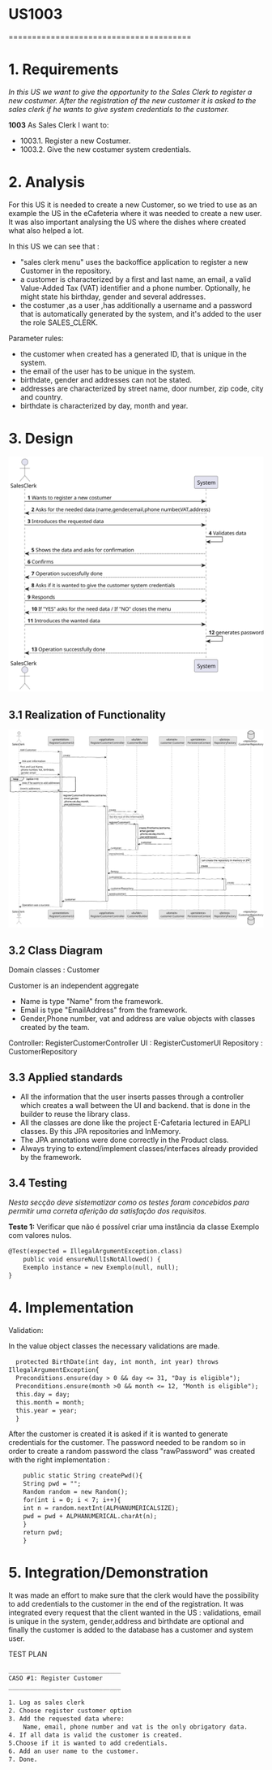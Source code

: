 # US1003
=======================================

# 1. Requirements

*In this US we want to give the opportunity to the Sales Clerk to register a new costumer. After the registration of the 
new customer it is asked to the sales clerk if he wants to give system credentials to the customer.*

**1003** As Sales Clerk I want to:

- 1003.1. Register a new Costumer.
- 1003.2. Give the new costumer system credentials.

# 2. Analysis

For this US it is needed to create a new Customer, so we tried to use as an example the US in the eCafeteria where it was needed to create a new user. It was also important 
analysing the US where the dishes where created what also helped a lot.

In this US we can see that : 

* "sales clerk menu" uses the backoffice application to register a new Customer in the repository.
* a customer is characterized by a first and last name, an email, a valid Value-Added Tax (VAT)
  identifier and a phone number. Optionally, he might state his birthday, gender and several addresses.
* the costumer ,as a user ,has additionally a username and a password that is automatically generated by the
  system, and it's added to the user the role SALES_CLERK.

Parameter rules:

* the customer when created has a generated ID, that is unique in the system.
* the email of the user has to be unique in the system.
* birthdate, gender and addresses can not be stated.
* addresses are characterized by street name, door number, zip code, city and country.
* birthdate is characterized by day, month and year.

# 3. Design

![US1003_SSD](US1003_SSD.svg)

## 3.1 Realization of Functionality

![US1002_SD](US1003_SD.svg)

## 3.2 Class Diagram

Domain classes :
  Customer

Customer is an independent aggregate
* Name is type "Name" from the framework.
* Email is type "EmailAddress" from the framework.
* Gender,Phone number, vat and address are value objects with classes created by the team.

Controller: RegisterCustomerController
UI : RegisterCustomerUI
Repository : CustomerRepository

## 3.3 Applied standards

- All the information that the user inserts passes through a controller which creates a wall between the UI and backend.
  that is done in the builder to reuse the library class.
- All the classes are done like the project E-Cafetaria lectured in EAPLI classes.
  By this JPA repositories and InMemory.
- The JPA annotations were done correctly in the Product class.
- Always trying to extend/implement classes/interfaces already provided by the framework.

## 3.4 Testing

*Nesta secção deve sistematizar como os testes foram concebidos para permitir uma correta aferição da satisfação dos requisitos.*

**Teste 1:** Verificar que não é possível criar uma instância da classe Exemplo com valores nulos.

	@Test(expected = IllegalArgumentException.class)
		public void ensureNullIsNotAllowed() {
		Exemplo instance = new Exemplo(null, null);
	}

# 4. Implementation

Validation:

In the value object classes the necessary validations are made.

      protected BirthDate(int day, int month, int year) throws IllegalArgumentException{
      Preconditions.ensure(day > 0 && day <= 31, "Day is eligible");
      Preconditions.ensure(month >0 && month <= 12, "Month is eligible");
      this.day = day;
      this.month = month;
      this.year = year;
      }

After the customer is created it is asked if it is wanted to generate credentials for the customer. The password needed to be random so in order
to create a random password the class "rawPassword" was created with the right implementation :

        public static String createPwd(){
        String pwd = "";
        Random random = new Random();
        for(int i = 0; i < 7; i++){
        int n = random.nextInt(ALPHANUMERICALSIZE);
        pwd = pwd + ALPHANUMERICAL.charAt(n);
        }
        return pwd;
        }


# 5. Integration/Demonstration

It was made an effort to make sure that the clerk would have the possibility to add credentials to the customer in the end of the registration.
It was integrated every request that the client wanted in the US : validations, email is unique in the system, gender,address and birthdate are optional and finally
the customer is added to the database has a customer and system user.

TEST PLAN

	_______________________________
	CASO #1: Register Customer
	_______________________________

	1. Log as sales clerk
	2. Choose register customer option
    3. Add the requested data where:
        Name, email, phone number and vat is the only obrigatory data.
    4. If all data is valid the customer is created.
    5.Choose if it is wanted to add credentials.
    6. Add an user name to the customer.
    7. Done.
          